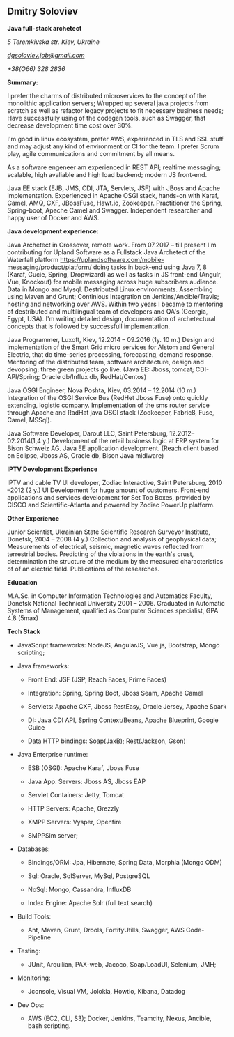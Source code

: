 ## Dmitry Soloviev

**Java full-stack archetect**

*5 Teremkivska str. Kiev, Ukraine*

*dgsoloviev.job@gmail.com*

*+38(O66) 328 2836*

**Summary:**

I prefer the charms of distributed microservices to the concept of the monolithic application servers; 
Wrupped up several java projects from scratch as well as refactor legacy projects to fit necessary business needs;
Have successfully using of the codegen tools, such as Swagger, that decrease development time cost over 30%.

I'm good in linux ecosystem, prefer AWS, experienced in TLS and SSL stuff and may adjust any kind of environment or CI for the team.
I prefer Scrum play, agile communications and commitment by all means.

As a software engeneer am experienced in REST API; realtime messaging; scalable, high avaliable and high load backend; modern JS front-end.

Java EE stack (EJB, JMS, CDI, JTA, Servlets, JSF) with JBoss and Apache implementation.
Experienced in Apache OSGI stack, hands-on with Karaf, Camel, AMQ, CXF, JBossFuse, Hawt.io, Zookeeper.
Practitioner the Spring, Spring-boot, Apache Camel and Swagger.
Independent researcher and happy user of Docker and AWS.

**Java development experience:**

Java Archetect in Crossover, remote work. 
From 07.2017 – till present I'm contributing for Upland Software as a Fullstack Java Archetect of the Waterfall platform https://uplandsoftware.com/mobile-messaging/product/platform/ doing tasks in back-end using Java 7, 8 (Karaf, Gucie, Spring, Dropwizard) as well as tasks in JS front-end (Angulr, Vue, Knockout) for mobile messaging across huge subscribers audience. 
Data in Mongo and Mysql. Destributed Linux environments.
Assembling using Maven and Grunt; Continious Integration on Jenkins/Ancible/Travis; hosting and networking over AWS.
Within  two years I became to mentoring of destributed and multilingual team of developers and QA's (Georgia, Egypt, USA). 
I'm writing detailed design, documentation of archetectural concepts that is followed by successfull implementation.

Java Programmer, Luxoft, Kiev, 12.2014 – 09.2016 (1y. 10 m.)
Design and implementation of the Smart Grid micro services for Alstom and General Electric, that do time-series processing, forecasting, demand response. Mentoring of the distributed team, software architecture, design and devopsing; three green projects go live. (Java EE: Jboss, tomcat; CDI-API/Spring; Oracle db/Influx db, RedHat/Centos)

Java OSGI Engineer, Nova Poshta, Kiev, 03.2014 – 12.2014 (10 m.)
Integration of the OSGI Service Bus (RedHet Jboss Fuse) onto quickly extending, logistic company. Implementation of the sms router service through Apache and RadHat java OSGI stack (Zookeeper, Fabric8, Fuse, Camel, MSSql).

Java Software Developer, Darout LLC, Saint Petersburg, 12.2012–02.2014(1,4 y.)
Development of the retail business logic at ERP system for Bison Schweiz AG. Java EE application development. (Reach client based on Eclipse, Jboss AS, Oracle db, Bison Java midlware)

**IPTV Development Experience**

IPTV and cable TV UI developer, Zodiac Interactive, Saint Petersburg, 2010 –2012 (2 y.)
UI Development for huge amount of customers. Front-end applications and services development for Set Top Boxes, provided by CISCO and Scientific-Atlanta and powered by Zodiac PowerUp platform.

**Other Experience**

Junior Scientist, Ukrainian State Scientific Research Surveyor Institute, Donetsk, 2004 – 2008 (4 y.)
Collection and analysis of geophysical data; Measurements of electrical, seismic, magnetic waves reflected from terrestrial bodies. Predicting of the violations in the earth's crust, determination the structure of the medium by the measured characteristics of of an electric field. Publications of the researches.

**Education**

M.A.Sc. in Computer Information Technologies and Automatics Faculty, Donetsk National Technical University 2001 – 2006. Graduated in Automatic Systems of Management, qualified as Computer Sciences specialist, GPA 4.8 (5max)

**Tech Stack**

* JavaScript frameworks: NodeJS, AngularJS, Vue.js, Bootstrap, Mongo scripting;

* Java frameworks:

  * Front End: JSF (JSP, Reach Faces, Prime Faces)

  * Integration: Spring, Spring Boot, Jboss Seam, Apache Camel

  * Servlets: Apache CXF, Jboss RestEasy, Oracle Jersey, Apache Spark

  * DI: Java CDI API, Spring Context/Beans, Apache Blueprint, Google Guice

  * Data HTTP bindings: Soap(JaxB); Rest(Jackson, Gson)

* Java Enterprise runtime:

  * ESB (OSGI): Apache Karaf, Jboss Fuse

  * Java App. Servers: Jboss AS, Jboss EAP

  * Servlet Containers: Jetty, Tomcat

  * HTTP Servers: Apache, Grezzly

  * XMPP Servers: Vysper, Openfire

  * SMPPSim server;

* Databases:

  * Bindings/ORM: Jpa, Hibernate, Spring Data, Morphia (Mongo ODM)

  * Sql: Oracle, SqlServer, MySql, PostgreSQL

  * NoSql: Mongo, Cassandra, InfluxDB

  * Index Engine: Apache Solr (full text search)

* Build Tools:

  * Ant, Maven, Grunt, Drools, FortifyUtills, Swagger, AWS Code-Pipeline

* Testing:

  * JUnit, Arquilian, PAX-web, Jacoco, Soap/LoadUI, Selenium, JMH;

* Monitoring:
  * Jconsole, Visual VM, Jolokia, Howtio, Kibana, Datadog

* Dev Ops:
  * AWS (EC2, CLI, S3); Docker, Jenkins, Teamcity, Nexus, Ancible, bash scripting.

